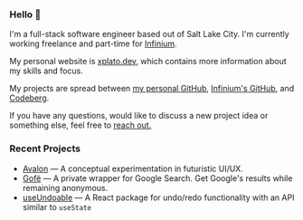 ### Hello 👋

I'm a full-stack software engineer based out of Salt Lake City. I'm currently working freelance and part-time for [Infinium](https://github.com/Infinium8).

My personal website is [xplato.dev](https://xplato.dev), which contains more information about my skills and focus.

My projects are spread between [my personal GitHub](https://github.com/xplato), [Infinium's GitHub](https://github.com/Infinium8), and [Codeberg](https://codeberg.org/xplato).

If you have any questions, would like to discuss a new project idea or something else, feel free to [reach out.](http://localhost:3000/#contact)

### Recent Projects

- [Avalon](https://xplato.dev/avalon) — A conceptual experimentation in futuristic UI/UX.
- [Gofë](https://codeberg.org/ar324/gofe) — A private wrapper for Google Search. Get Google's results while remaining anonymous.
- [useUndoable](https://github.com/Infinium8/useUndoable) — A React package for undo/redo functionality with an API similar to `useState`

